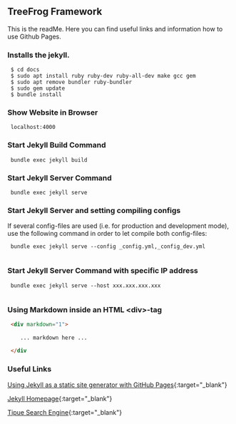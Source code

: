 ## TreeFrog Framework

This is the readMe. Here you can find useful links and information how to use Github Pages.

### Installs the jekyll.
```
 $ cd docs
 $ sudo apt install ruby ruby-dev ruby-all-dev make gcc gem
 $ sudo apt remove bundler ruby-bundler
 $ sudo gem update
 $ bundle install
```

### Show Website in Browser

```
 localhost:4000
```

### Start Jekyll Build Command

```
 bundle exec jekyll build
```

### Start Jekyll Server Command

```
 bundle exec jekyll serve
```

### Start Jekyll Server and setting compiling configs

If several config-files are used (i.e. for production and development mode), use the following command in order to
let compile both config-files:

```
 bundle exec jekyll serve --config _config.yml,_config_dev.yml
 
```

### Start Jekyll Server Command with specific IP address

```
 bundle exec jekyll serve --host xxx.xxx.xxx.xxx
 
```

### Using Markdown inside an HTML \<div>-tag

```html
 <div markdown="1"> 
 
    ... markdown here ... 
    
 </div
```


### Useful Links

[Using Jekyll as a static site generator with GitHub Pages](https://help.github.com/articles/using-jekyll-as-a-static-site-generator-with-github-pages/){:target="_blank"}

[Jekyll Homepage](http://jekyllrb.com/){:target="_blank"}

[Tipue Search Engine](http://www.tipue.com/search/){:target="_blank"}

